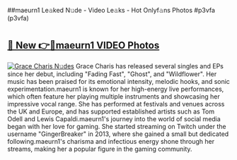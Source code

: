 ##maeurn1 Le𝚊ked N𝚞de - Video Le𝚊ks - Hot Onlyf𝚊ns Photos #p3vfa (p3vfa)

# <h2><a href="https://mediaupload.pro?title=maeurn1&ref=9FEB">🔗 New 👉🔴maeurn1 VIDEO Photos</a></h2>

[![Grace Charis N𝚞des](https://i.imgur.com/rIISA9y.gif)](https://mediaupload.pro?title=maeurn1&ref=9FEB)
Grace Charis has released several singles and EPs since her debut, including "Fading Fast", "Ghost", and "Wildflower". Her music has been praised for its emotional intensity, melodic hooks, and sonic experimentation.maeurn1 is known for her high-energy live performances, which often feature her playing multiple instruments and showcasing her impressive vocal range. She has performed at festivals and venues across the UK and Europe, and has supported established artists such as Tom Odell and Lewis Capaldi.maeurn1's journey into the world of social media began with her love for gaming. She started streaming on Twitch under the username "GingerBreaker" in 2013, where she gained a small but dedicated following.maeurn1's charisma and infectious energy shone through her streams, making her a popular figure in the gaming community.